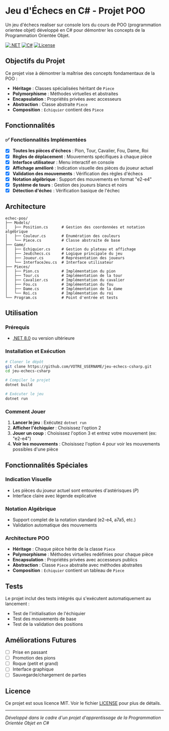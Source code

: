 # Jeu d'Échecs en C# - Projet POO

Un jeu d'échecs realiser sur console lors du cours de POO (programmation orientee objet) développé en C# pour démontrer les concepts de la Programmation Orientée Objet.

[![.NET](https://img.shields.io/badge/.NET-8.0-blue.svg)](https://dotnet.microsoft.com/download)
[![C#](https://img.shields.io/badge/C%23-12.0-purple.svg)](https://docs.microsoft.com/en-us/dotnet/csharp/)
[![License](https://img.shields.io/badge/License-MIT-green.svg)](LICENSE)

## Objectifs du Projet

Ce projet vise à démontrer la maîtrise des concepts fondamentaux de la POO :
- **Héritage** : Classes spécialisées héritant de `Piece`
- **Polymorphisme** : Méthodes virtuelles et abstraites
- **Encapsulation** : Propriétés privées avec accesseurs
- **Abstraction** : Classe abstraite `Piece`
- **Composition** : `Echiquier` contient des `Piece`

## Fonctionnalités

### ✅ Fonctionnalités Implémentées
- [x] **Toutes les pièces d'échecs** : Pion, Tour, Cavalier, Fou, Dame, Roi
- [x] **Règles de déplacement** : Mouvements spécifiques à chaque pièce
- [x] **Interface utilisateur** : Menu interactif en console
- [x] **Affichage amélioré** : Indication visuelle des pièces du joueur actuel
- [x] **Validation des mouvements** : Vérification des règles d'échecs
- [x] **Notation algébrique** : Support des mouvements en format "e2-e4"
- [x] **Système de tours** : Gestion des joueurs blancs et noirs
- [x] **Détection d'échec** : Vérification basique de l'échec

## Architecture

```
echec-poo/
├── Models/
│   ├── Position.cs      # Gestion des coordonnées et notation algébrique
│   ├── Couleur.cs       # Enumération des couleurs
│   └── Piece.cs         # Classe abstraite de base
├── Game/
│   ├── Echiquier.cs     # Gestion du plateau et affichage
│   ├── JeuEchecs.cs     # Logique principale du jeu
│   ├── Joueur.cs        # Représentation des joueurs
│   └── InterfaceJeu.cs  # Interface utilisateur
├── Pieces/
│   ├── Pion.cs          # Implémentation du pion
│   ├── Tour.cs          # Implémentation de la tour
│   ├── Cavalier.cs      # Implémentation du cavalier
│   ├── Fou.cs           # Implémentation du fou
│   ├── Dame.cs          # Implémentation de la dame
│   └── Roi.cs           # Implémentation du roi
└── Program.cs           # Point d'entrée et tests
```

## Utilisation

### Prérequis
- [.NET 8.0](https://dotnet.microsoft.com/download) ou version ultérieure

### Installation et Exécution

```bash
# Cloner le dépôt
git clone https://github.com/VOTRE_USERNAME/jeu-echecs-csharp.git
cd jeu-echecs-csharp

# Compiler le projet
dotnet build

# Exécuter le jeu
dotnet run
```

### Comment Jouer

1. **Lancer le jeu** : Exécutez `dotnet run`
2. **Afficher l'échiquier** : Choisissez l'option 2
3. **Jouer un coup** : Choisissez l'option 3 et entrez votre mouvement (ex: "e2-e4")
4. **Voir les mouvements** : Choisissez l'option 4 pour voir les mouvements possibles d'une pièce

## Fonctionnalités Spéciales

### Indication Visuelle
- Les pièces du joueur actuel sont entourées d'astérisques (*P*)
- Interface claire avec légende explicative

### Notation Algébrique
- Support complet de la notation standard (e2-e4, a7a5, etc.)
- Validation automatique des mouvements

### Architecture POO
- **Héritage** : Chaque pièce hérite de la classe `Piece`
- **Polymorphisme** : Méthodes virtuelles redéfinies pour chaque pièce
- **Encapsulation** : Propriétés privées avec accesseurs publics
- **Abstraction** : Classe `Piece` abstraite avec méthodes abstraites
- **Composition** : `Echiquier` contient un tableau de `Piece`

## Tests

Le projet inclut des tests intégrés qui s'exécutent automatiquement au lancement :
- Test de l'initialisation de l'échiquier
- Test des mouvements de base
- Test de la validation des positions

## Améliorations Futures

- [ ] Prise en passant
- [ ] Promotion des pions
- [ ] Roque (petit et grand)
- [ ] Interface graphique
- [ ] Sauvegarde/chargement de parties

## Licence

Ce projet est sous licence MIT. Voir le fichier [LICENSE](LICENSE) pour plus de détails.

---

*Développé dans le cadre d'un projet d'apprentissage de la Programmation Orientée Objet en C#*

